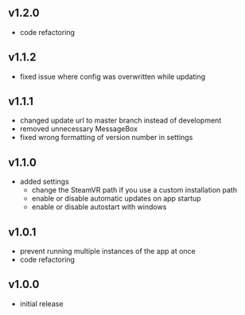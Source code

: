 ## v1.2.0
- code refactoring


## v1.1.2
- fixed issue where config was overwritten while updating


## v1.1.1
- changed update url to master branch instead of development
- removed unnecessary MessageBox
- fixed wrong formatting of version number in settings


## v1.1.0
- added settings
	- change the SteamVR path if you use a custom installation path
	- enable or disable automatic updates on app startup
	- enable or disable autostart with windows 


## v1.0.1
- prevent running multiple instances of the app at once
- code refactoring


## v1.0.0
- initial release
